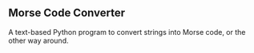 ## Morse Code Converter

A text-based Python program to convert strings into Morse code, or the other way around.